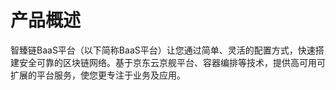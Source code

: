 # 产品概述

智臻链BaaS平台（以下简称BaaS平台）让您通过简单、灵活的配置方式，快速搭建安全可靠的区块链网络。基于京东云京舰平台、容器编排等技术，提供高可用可扩展的平台服务，使您更专注于业务及应用。
